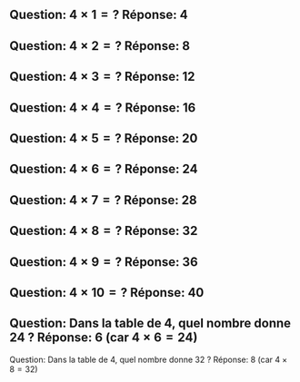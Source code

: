 Question: $4 \times 1 = ?$
Réponse: 4
---
Question: $4 \times 2 = ?$
Réponse: 8
---
Question: $4 \times 3 = ?$
Réponse: 12
---
Question: $4 \times 4 = ?$
Réponse: 16
---
Question: $4 \times 5 = ?$
Réponse: 20
---
Question: $4 \times 6 = ?$
Réponse: 24
---
Question: $4 \times 7 = ?$
Réponse: 28
---
Question: $4 \times 8 = ?$
Réponse: 32
---
Question: $4 \times 9 = ?$
Réponse: 36
---
Question: $4 \times 10 = ?$
Réponse: 40
---
Question: Dans la table de 4, quel nombre donne 24 ?
Réponse: $6$ (car $4 \times 6 = 24$)
---
Question: Dans la table de 4, quel nombre donne 32 ?
Réponse: $8$ (car $4 \times 8 = 32$)
